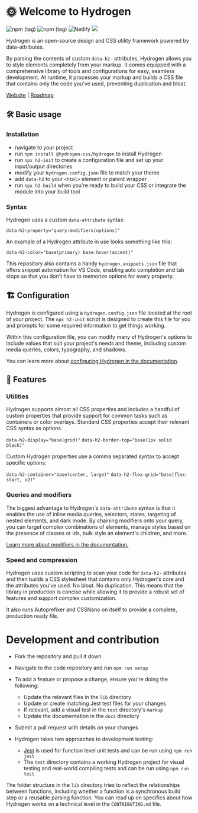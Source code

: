 # 🌞 Welcome to Hydrogen

<img alt='npm (tag)' src='https://img.shields.io/npm/v/@hydrogen-css/hydrogen/latest?color=%239D5CFF&label=latest'> <img alt='npm (tag)' src='https://img.shields.io/npm/v/@hydrogen-css/hydrogen/beta?color=%239D5CFF&label=beta'> <img alt='Netlify' src='https://img.shields.io/netlify/f508b5d3-904e-4a1b-9ec9-cf8c2334f0e3?label=docs'> <a href='https://hydrogen.design/feed.xml' title="Subscribe to updates."><img src='https://img.shields.io/badge/feed-active-orange'></a>

Hydrogen is an open-source design and CSS utility framework powered by data-attributes.

By parsing the contents of custom `data-h2-` attributes, Hydrogen allows you to style elements completely from your markup. It comes equipped with a comprehensive library of tools and configurations for easy, seamless development. At runtime, it processes your markup and builds a CSS file that contains only the code you've used, preventing duplication and bloat.

[Website](https://hydrogen.design) | [Roadmap](https://workflowy.com/s/hydrogen/7Gjmdbjiqc0Wst1R)

## 🛠️ Basic usage

### Installation

- navigate to your project
- run `npm install @hydrogen-css/hydrogen` to install Hydrogen
- run `npx h2-init` to create a configuration file and set up your input/output directories
- modify your `hydrogen.config.json` file to match your theme
- add `data-h2` to your `<html>` element or parent wrapper
- run `npx h2-build` when you're ready to build your CSS or integrate the module into your build tool

### Syntax

Hydrogen uses a custom `data-attribute` syntax:

`data-h2-property="query:modifiers(options)"`

An example of a Hydrogen attribute in use looks something like this:

`data-h2-color="base(primary) base:hover(accent)"`

This repository also contains a handy `hydrogen.snippets.json` file that offers snippet automation for VS Code, enabling auto completion and tab stops so that you don't have to memorize options for every property.

## 🏗️ Configuration

Hydrogen is configured using a `hydrogen.config.json` file located at the root of your project. The `npx h2-init` script is designed to create this file for you and prompts for some required information to get things working.

Within this configuration file, you can modify many of Hydrogen's options to include values that suit your project's needs and theme, including custom media queries, colors, typography, and shadows.

You can learn more about [configuring Hydrogen in the documentation](https://hydrogen.design/en/docs/configuration/).

## 🤖 Features

### Utilities

Hydrogen supports almost all CSS properties and includes a handful of custom properties that provide support for common tasks such as containers or color overlays. Standard CSS properties accept their relevant CSS syntax as options.

`data-h2-display="base(grid)"`
`data-h2-border-top="base(1px solid black)"`

Custom Hydrogen properties use a comma separated syntax to accept specific options:

`data-h2-container="base(center, large)"`
`data-h2-flex-grid="base(flex-start, x2)"`

### Queries and modifiers

The biggest advantage to Hydrogen's `data-attribute` syntax is that it enables the use of inline media queries, selectors, states, targeting of nested elements, and dark mode. By chaining modifiers onto your query, you can target complex combinations of elements, manage styles based on the presence of classes or ids, bulk style an element's children, and more.

[Learn more about modifiers in the documentation.](https://hydrogen.design/en/docs/styling/syntax/)

### Speed and compression

Hydrogen uses custom scripting to scan your code for `data-h2-` attributes and then builds a CSS stylesheet that contains only Hydrogen's core and the attributes you've used. No bloat. No duplication. This means that the library in production is concise while allowing it to provide a robust set of features and support complex customization.

It also runs Autoprefixer and CSSNano on itself to provide a complete, production ready file.

# Development and contribution

- Fork the repository and pull it down
- Navigate to the code repository and run `npm run setup`
- To add a feature or propose a change, ensure you're doing the following:
  - Update the relevant files in the `lib` directory
  - Update or create matching Jest test files for your changes
  - If relevant, add a visual test in the `test` directory's `markup`
  - Update the documentation in the `docs` directory
- Submit a pull request with details on your changes

- Hydrogen takes two approaches to development testing:
  - [Jest](https://jestjs.io/) is used for function level unit tests and can be run using `npm run jest`
  - The `test` directory contains a working Hydrogen project for visual testing and real-world compiling tests and can be run using `npm run test`

The folder structure in the `lib` directory tries to reflect the relationships between functions, including whether a function is a synchronous build step or a reusable parsing function. You can read up on specifics about how Hydrogen works on a technical level in the `CONTRIBUTING.md` file.
